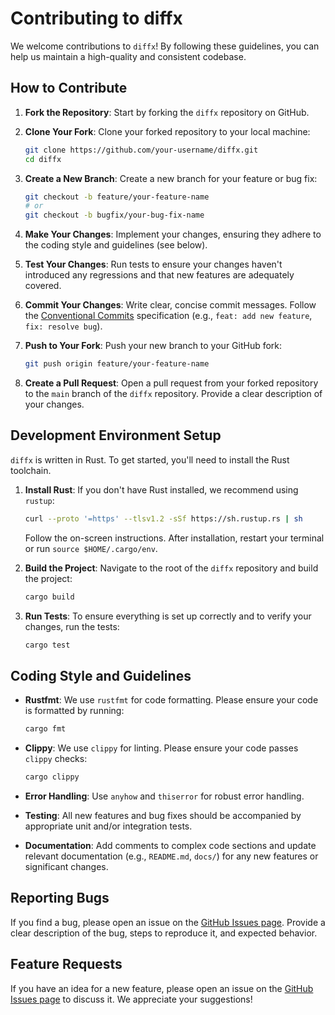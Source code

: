 # Contributing to diffx

We welcome contributions to `diffx`! By following these guidelines, you can help us maintain a high-quality and consistent codebase.

## How to Contribute

1.  **Fork the Repository**: Start by forking the `diffx` repository on GitHub.
2.  **Clone Your Fork**: Clone your forked repository to your local machine:

    ```bash
    git clone https://github.com/your-username/diffx.git
    cd diffx
    ```

3.  **Create a New Branch**: Create a new branch for your feature or bug fix:

    ```bash
    git checkout -b feature/your-feature-name
    # or
    git checkout -b bugfix/your-bug-fix-name
    ```

4.  **Make Your Changes**: Implement your changes, ensuring they adhere to the coding style and guidelines (see below).

5.  **Test Your Changes**: Run tests to ensure your changes haven't introduced any regressions and that new features are adequately covered.

6.  **Commit Your Changes**: Write clear, concise commit messages. Follow the [Conventional Commits](https://www.conventionalcommits.org/en/v1.0.0/) specification (e.g., `feat: add new feature`, `fix: resolve bug`).

7.  **Push to Your Fork**: Push your new branch to your GitHub fork:

    ```bash
    git push origin feature/your-feature-name
    ```

8.  **Create a Pull Request**: Open a pull request from your forked repository to the `main` branch of the `diffx` repository. Provide a clear description of your changes.

## Development Environment Setup

`diffx` is written in Rust. To get started, you'll need to install the Rust toolchain.

1.  **Install Rust**: If you don't have Rust installed, we recommend using `rustup`:

    ```bash
    curl --proto '=https' --tlsv1.2 -sSf https://sh.rustup.rs | sh
    ```

    Follow the on-screen instructions. After installation, restart your terminal or run `source $HOME/.cargo/env`.

2.  **Build the Project**: Navigate to the root of the `diffx` repository and build the project:

    ```bash
    cargo build
    ```

3.  **Run Tests**: To ensure everything is set up correctly and to verify your changes, run the tests:

    ```bash
    cargo test
    ```

## Coding Style and Guidelines

*   **Rustfmt**: We use `rustfmt` for code formatting. Please ensure your code is formatted by running:

    ```bash
    cargo fmt
    ```

*   **Clippy**: We use `clippy` for linting. Please ensure your code passes `clippy` checks:

    ```bash
    cargo clippy
    ```

*   **Error Handling**: Use `anyhow` and `thiserror` for robust error handling.
*   **Testing**: All new features and bug fixes should be accompanied by appropriate unit and/or integration tests.
*   **Documentation**: Add comments to complex code sections and update relevant documentation (e.g., `README.md`, `docs/`) for any new features or significant changes.

## Reporting Bugs

If you find a bug, please open an issue on the [GitHub Issues page](https://github.com/kako-jun/diffx/issues). Provide a clear description of the bug, steps to reproduce it, and expected behavior.

## Feature Requests

If you have an idea for a new feature, please open an issue on the [GitHub Issues page](https://github.com/kako-jun/diffx/issues) to discuss it. We appreciate your suggestions!
